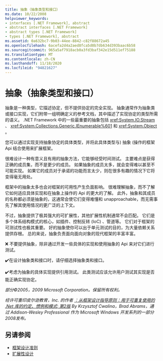 ```yaml
---
title: 抽象（抽象类型和接口）
ms.date: 10/22/2008
helpviewer_keywords:
- interfaces [.NET Framework], abstract
- abstract interfaces [.NET Framework]
- abstract types [.NET Framework]
- types [.NET Framework], abstract
ms.assetid: 0a632bc7-9b03-44ee-8842-c82f88672a45
ms.openlocfilehash: 6acefa2d4a2aed8fca5d0b7db634d393baac6b58
ms.sourcegitcommit: 965a5af7918acb0a3fd3baf342e15d511ef75188
ms.translationtype: MT
ms.contentlocale: zh-CN
ms.lasthandoff: 11/18/2020
ms.locfileid: "94821627"
---
```

# <a name="abstractions-abstract-types-and-interfaces"></a>抽象（抽象类型和接口）
抽象是一种类型，它描述协定，但不提供协定的完全实现。 抽象通常作为抽象类或接口实现，它们附带一组明确定义的参考文档，其中描述了实现协定的类型所需的语义。 .NET Framework 中的一些最重要的抽象包括 <xref:System.IO.Stream> 、 <xref:System.Collections.Generic.IEnumerable%601> 和 <xref:System.Object> 。

 您可以通过实现支持抽象协定的具体类型，并将此具体类型与) 抽象 (操作的框架 Api 结合使用来扩展框架。

 很难设计一种有意义且有用的抽象方法，它能够经受时间测试。 主要难点是获得正确的成员集，而不是更少的成员。 如果抽象的成员太多，就会变得难以甚至不可能实现。 如果它的成员对于承诺的功能而言太少，则在很多有趣的情况下它将变得毫无用处。

 框架中的抽象太多也会对框架的可用性产生负面影响。 很难理解抽象，而不了解它如何适应具体实现和在抽象上操作的 Api 的更大的了解。 此外，抽象和其成员的名称都必须是抽象的，这通常会使它们变得难懂和 unapproachable，而无需事先了解其使用情况的更广泛的上下文。

 不过，抽象提供了极其强大的可扩展性，其他扩展性机制通常不会匹配。 它们是多个体系结构模式的核心，如插件、控制反转 (IoC) 、管道等。 它们对于框架的可测试性也极其重要。 好的抽象使你可以出于单元测试的目的，为大量依赖关系提供存根。 总的来说，抽象负责面向面向对象的现代框架的丰富丰富。

 ❌ 不要提供抽象，除非通过开发一些具体的实现和使用抽象的 Api 来对它们进行测试。

 ✔️在设计抽象类和接口时，请仔细选择抽象类和接口。

 ✔️考虑为抽象的具体实现提供引用测试。 此类测试应该允许用户测试其实现是否能正确实现协定。

 *部分©2005，2009 Microsoft Corporation。保留所有权利。*

 *经许可重印皮尔逊教育，Inc. 的作者 [：从框架设计指导原则：用于可重复使用的 .Net 库的约定、惯例和模式; 第2版](https://www.informit.com/store/framework-design-guidelines-conventions-idioms-and-9780321545619) By Krzysztof Cwalina，Brad Abrams，通过 Addison-Wesley Professional 作为 Microsoft Windows 开发系列的一部分2008发布。*

## <a name="see-also"></a>另请参阅

- [框架设计准则](index.md)
- [扩展性设计](designing-for-extensibility.md)
